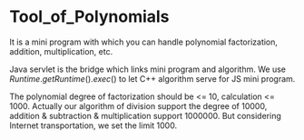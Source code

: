 # Tool_of_Polynomials

It is a mini program with which you can handle polynomial factorization, addition, multiplication, etc.

Java servlet is the bridge which links mini program and algorithm. We use $Runtime.getRuntime().exec()$ to let C++ algorithm serve for JS mini program.

The polynomial degree of factorization should be <= 10, calculation <= 1000. Actually our algorithm of division support the degree of 10000, addition & subtraction & multiplication support 1000000. But considering Internet transportation, we set the limit 1000.

